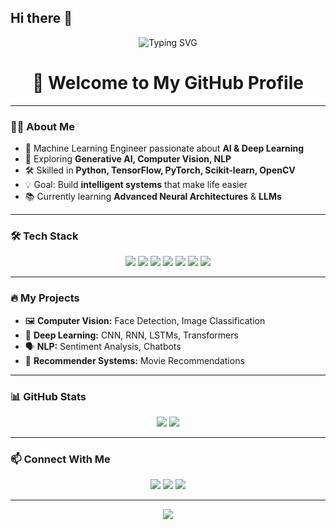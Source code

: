 ## Hi there 👋
<!-- Banner -->
<p align="center">
  <img src="https://readme-typing-svg.herokuapp.com?font=Fira+Code&size=30&pause=1000&color=00F700&width=600&lines=Hi%2C+I'm+Shazim+Javed;Machine+Learning+Engineer;AI+%7C+Deep+Learning+Enthusiast;Building+Smart+AI+Solutions+%F0%9F%A4%96" alt="Typing SVG" />
</p>

<!-- Header -->
<h1 align="center">🚀 Welcome to My GitHub Profile</h1>

---

### 👨‍💻 **About Me**
- 🌟 Machine Learning Engineer passionate about **AI & Deep Learning**
- 🤖 Exploring **Generative AI, Computer Vision, NLP**
- 🛠 Skilled in **Python, TensorFlow, PyTorch, Scikit-learn, OpenCV**
- 💡 Goal: Build **intelligent systems** that make life easier
- 📚 Currently learning **Advanced Neural Architectures** & **LLMs**

---

### 🛠 **Tech Stack**
<p align="center">
  <img src="https://img.shields.io/badge/-Python-3776AB?logo=python&logoColor=white&style=for-the-badge" />
  <img src="https://img.shields.io/badge/-TensorFlow-FF6F00?logo=tensorflow&logoColor=white&style=for-the-badge" />
  <img src="https://img.shields.io/badge/-PyTorch-EE4C2C?logo=pytorch&logoColor=white&style=for-the-badge" />
  <img src="https://img.shields.io/badge/-Scikit--learn-F7931E?logo=scikit-learn&logoColor=white&style=for-the-badge" />
  <img src="https://img.shields.io/badge/-OpenCV-5C3EE8?logo=opencv&logoColor=white&style=for-the-badge" />
  <img src="https://img.shields.io/badge/-Pandas-150458?logo=pandas&logoColor=white&style=for-the-badge" />
  <img src="https://img.shields.io/badge/-NumPy-013243?logo=numpy&logoColor=white&style=for-the-badge" />
</p>

---

### 🔥 **My Projects**
- 🖼 **Computer Vision:** Face Detection, Image Classification  
- 🧠 **Deep Learning:** CNN, RNN, LSTMs, Transformers  
- 🗣 **NLP:** Sentiment Analysis, Chatbots  
- 🎥 **Recommender Systems:** Movie Recommendations  

---

### 📊 **GitHub Stats**
<p align="center">
  <img src="https://github-readme-stats.vercel.app/api?username=YOUR_GITHUB_USERNAME&show_icons=true&theme=tokyonight" />
  <img src="https://github-readme-streak-stats.herokuapp.com/?user=YOUR_GITHUB_USERNAME&theme=tokyonight" />
</p>

---

### 📫 **Connect With Me**
<p align="center">
  <a href="https://linkedin.com/in/YOUR-LINKEDIN"><img src="https://img.shields.io/badge/LinkedIn-0077B5?style=for-the-badge&logo=linkedin&logoColor=white"/></a>
  <a href="mailto:YOUR-EMAIL@gmail.com"><img src="https://img.shields.io/badge/Email-D14836?style=for-the-badge&logo=gmail&logoColor=white"/></a>
  <a href="https://github.com/YOUR_GITHUB_USERNAME"><img src="https://img.shields.io/badge/GitHub-181717?style=for-the-badge&logo=github&logoColor=white"/></a>
</p>

---

<p align="center">
  <img src="https://github-readme-activity-graph.vercel.app/graph?username=YOUR_GITHUB_USERNAME&theme=react-dark&hide_border=true&area=true" />
</p>
